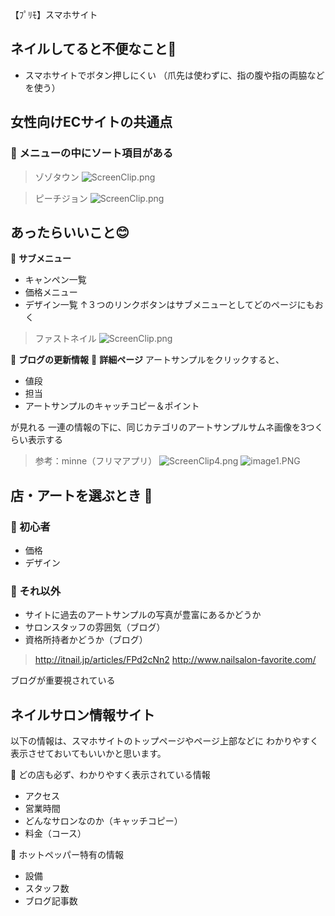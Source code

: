 【ﾌﾟﾘﾓ】スマホサイト

## ネイルしてると不便なこと:nail_care:
- スマホサイトでボタン押しにくい
（爪先は使わずに、指の腹や指の両脇などを使う）

## 女性向けECサイトの共通点
### :cherry_blossom: メニューの中にソート項目がある

> ゾゾタウン
![ScreenClip.png](D:\Users\webstaff\Desktop\プリモスマホ\ScreenClip.png)

> ピーチジョン
![ScreenClip.png](D:\Users\webstaff\Desktop\プリモスマホ\ScreenClip2.png)



## あったらいいこと:blush: 
:octopus: **サブメニュー**
- キャンペン一覧
- 価格メニュー
- デザイン一覧
↑３つのリンクボタンはサブメニューとしてどのページにもおく
>ファストネイル
![ScreenClip.png](D:\Users\webstaff\Desktop\プリモスマホ\ScreenClip3.png)


:octopus: **ブログの更新情報**
:octopus: **詳細ページ**
アートサンプルをクリックすると、
- 値段
- 担当
- アートサンプルのキャッチコピー＆ポイント

が見れる
一連の情報の下に、同じカテゴリのアートサンプルサムネ画像を3つくらい表示する
> 参考：minne（フリマアプリ）
![ScreenClip4.png](D:\Users\webstaff\Desktop\プリモスマホ\ScreenClip4.png)
![image1.PNG](D:\Users\webstaff\Desktop\プリモスマホ\image1.PNG)

## 店・アートを選ぶとき :hatching_chick:
### :octopus: 初心者
- 価格
- デザイン

### :octopus: それ以外
- サイトに過去のアートサンプルの写真が豊富にあるかどうか
- サロンスタッフの雰囲気（ブログ）
- 資格所持者かどうか（ブログ）
> http://itnail.jp/articles/FPd2cNn2
> http://www.nailsalon-favorite.com/

ブログが重要視されている

## ネイルサロン情報サイト
以下の情報は、スマホサイトのトップページやページ上部などに
わかりやすく表示させておいてもいいかと思います。

:bell: どの店も必ず、わかりやすく表示されている情報
- アクセス
- 営業時間
- どんなサロンなのか（キャッチコピー）
- 料金（コース）

:bell: ホットペッパー特有の情報
- 設備
- スタッフ数
- ブログ記事数
